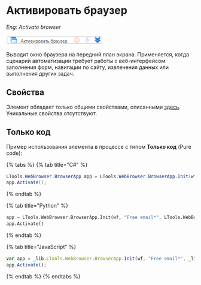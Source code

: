 # Активировать браузер

*Eng: Activate browser*

![](<../../../.gitbook/assets/image (98).png>)
 
Выводит окно браузера на передний план экрана. Применяется, когда сценарий автоматизации требует работы с веб-интерфейсом: заполнения форм, навигации по сайту, извлечения данных или выполнения других задач.

## Свойства
Элемент обладает только общими свойствами, описанными [здесь](https://docs.primo-rpa.ru/primo-rpa/primo-studio/process/elements#svoistva-elementa). Уникальные свойства отсутствуют.

## Только код
Пример использования элемента в процессе с типом **Только код** (Pure code):

{% tabs %}
{% tab title="C#" %}
```csharp
LTools.WebBrowser.BrowserApp app = LTools.WebBrowser.BrowserApp.Init(wf, "Free email*", LTools.WebBrowser.Model.BrowserTypes_Short.IE);
app.Activate();
```
{% endtab %}

{% tab title="Python" %}
```python
app = LTools.WebBrowser.BrowserApp.Init(wf, "Free email*", LTools.WebBrowser.Model.BrowserTypes_Short.IE)
app.Activate()
```
{% endtab %}

{% tab title="JavaScript" %}
```javascript
var app = _lib.LTools.WebBrowser.BrowserApp.Init(wf, "Free email*", _lib.LTools.WebBrowser.Model.BrowserTypes_Short.IE);
app.Activate();
```
{% endtab %}
{% endtabs %}
